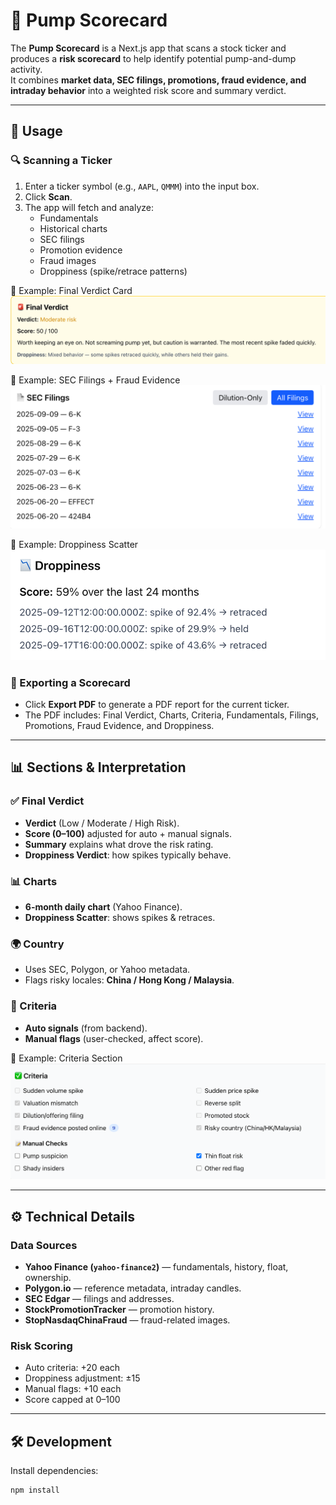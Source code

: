 # 📘 Pump Scorecard

The **Pump Scorecard** is a Next.js app that scans a stock ticker and produces a **risk scorecard** to help identify potential pump-and-dump activity.  
It combines **market data, SEC filings, promotions, fraud evidence, and intraday behavior** into a weighted risk score and summary verdict.

---

## 🚀 Usage

### 🔍 Scanning a Ticker
1. Enter a ticker symbol (e.g., `AAPL`, `QMMM`) into the input box.  
2. Click **Scan**.  
3. The app will fetch and analyze:
   - Fundamentals
   - Historical charts
   - SEC filings
   - Promotion evidence
   - Fraud images
   - Droppiness (spike/retrace patterns)

📸 Example: Final Verdict Card  
![Final Verdict Screenshot](docs/images/final-verdict.png)

📸 Example: SEC Filings + Fraud Evidence  
![Filings Screenshot](docs/images/sec-filings.png)

📸 Example: Droppiness Scatter  
![Droppiness Screenshot](docs/images/droppiness.png)

### 📄 Exporting a Scorecard
- Click **Export PDF** to generate a PDF report for the current ticker.  
- The PDF includes: Final Verdict, Charts, Criteria, Fundamentals, Filings, Promotions, Fraud Evidence, and Droppiness.

---

## 📊 Sections & Interpretation

### ✅ Final Verdict
- **Verdict** (Low / Moderate / High Risk).  
- **Score (0–100)** adjusted for auto + manual signals.  
- **Summary** explains what drove the risk rating.  
- **Droppiness Verdict**: how spikes typically behave.

### 📊 Charts
- **6-month daily chart** (Yahoo Finance).  
- **Droppiness Scatter**: shows spikes & retraces.

### 🌍 Country
- Uses SEC, Polygon, or Yahoo metadata.  
- Flags risky locales: **China / Hong Kong / Malaysia**.

### 📝 Criteria
- **Auto signals** (from backend).  
- **Manual flags** (user-checked, affect score).  

📸 Example: Criteria Section  
![Criteria Screenshot](docs/images/criteria.png)

---

## ⚙️ Technical Details

### Data Sources
- **Yahoo Finance (`yahoo-finance2`)** — fundamentals, history, float, ownership.  
- **Polygon.io** — reference metadata, intraday candles.  
- **SEC Edgar** — filings and addresses.  
- **StockPromotionTracker** — promotion history.  
- **StopNasdaqChinaFraud** — fraud-related images.  

### Risk Scoring
- Auto criteria: +20 each  
- Droppiness adjustment: ±15  
- Manual flags: +10 each  
- Score capped at 0–100  

---

## 🛠️ Development

Install dependencies:
```bash
npm install
